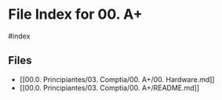 # File Index for 00. A+
#index

## Files

- [[00.0. Principiantes/03. Comptia/00. A+/00. Hardware.md]]
- [[00.0. Principiantes/03. Comptia/00. A+/README.md]]
